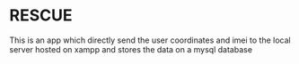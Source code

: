# RESCUE
This is an app which directly send the user coordinates and imei to the local server hosted on xampp and stores the data on a mysql database
